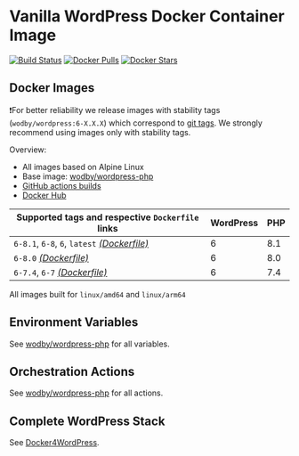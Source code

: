 # Vanilla WordPress Docker Container Image

[![Build Status](https://github.com/wodby/wordpress/workflows/Build%20docker%20image/badge.svg)](https://github.com/wodby/wordpress/actions)
[![Docker Pulls](https://img.shields.io/docker/pulls/wodby/wordpress.svg)](https://hub.docker.com/r/wodby/wordpress)
[![Docker Stars](https://img.shields.io/docker/stars/wodby/wordpress.svg)](https://hub.docker.com/r/wodby/wordpress)

## Docker Images

❗For better reliability we release images with stability tags (`wodby/wordpress:6-X.X.X`) which correspond to [git tags](https://github.com/wodby/wordpress/releases). We strongly recommend using images only with stability tags. 

Overview:

- All images based on Alpine Linux
- Base image: [wodby/wordpress-php](https://github.com/wodby/wordpress-php)
- [GitHub actions builds](https://github.com/wodby/wordpress/actions) 
- [Docker Hub](https://hub.docker.com/r/wodby/wordpress)

[_(Dockerfile)_]: https://github.com/wodby/wordpress/tree/master/4/Dockerfile

| Supported tags and respective `Dockerfile` links                                    | WordPress | PHP |
|-------------------------------------------------------------------------------------|-----------|-----|
| `6-8.1`, `6-8`, `6`, `latest` [_(Dockerfile)_]                                      | 6         | 8.1 |
| `6-8.0` [_(Dockerfile)_]                                                            | 6         | 8.0 |
| `6-7.4`, `6-7`                [_(Dockerfile)_]                                      | 6         | 7.4 |

All images built for `linux/amd64` and `linux/arm64`

## Environment Variables

See [wodby/wordpress-php](https://github.com/wodby/wordpress-php) for all variables.

## Orchestration Actions

See [wodby/wordpress-php](https://github.com/wodby/wordpress-php) for all actions.

## Complete WordPress Stack

See [Docker4WordPress](https://github.com/wodby/docker4wordpress).